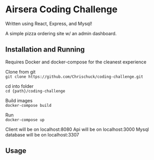# Airsera Coding Challenge 

Written using React, Express, and Mysql!

A simple pizza ordering site w/ an admin dashboard.


## Installation and Running
Requires Docker and docker-compose for the cleanest experience

Clone from git  
`git clone https://github.com/Chrischuck/coding-challenge.git`

cd into folder  
`cd {path}/coding-challenge`

Build images  
`docker-compose build`

Run  
`docker-compose up`

Client will be on localhost:8080
Api will be on localhost:3000
Mysql database will be on localhost:3307

## Usage